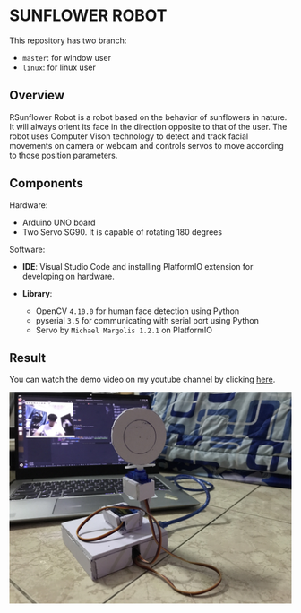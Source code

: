 # SUNFLOWER ROBOT

This repository has two branch:
- `master`: for window user
- `linux`: for linux user

## Overview
RSunflower Robot is a robot based on the behavior of sunflowers in nature. It will always orient its face in the direction opposite to that of the user. The robot uses Computer Vison technology to detect and track facial movements on camera or webcam and controls servos to move according to those position parameters.  
## Components
Hardware:
- Arduino UNO board
- Two Servo SG90. It is capable of rotating 180 degrees 

Software:
- **IDE**: Visual Studio Code and installing PlatformIO extension for developing on hardware.
- **Library**:

    - OpenCV `4.10.0` for human face detection using Python
    - pyserial `3.5` for communicating with serial port using Python
    - Servo by `Michael Margolis 1.2.1` on PlatformIO 
## Result
You can watch the demo video on my youtube channel by clicking [here](https://youtube.com/shorts/oLIsh41mzJ8). 

![Sunflower Robot demo](./images/Sunflower_Robot_demo_img.jpg)